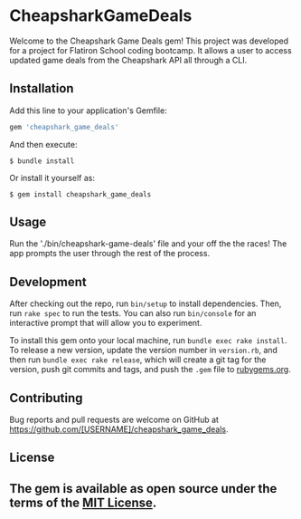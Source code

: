 # CheapsharkGameDeals

Welcome to the Cheapshark Game Deals gem! This project was developed for a project for Flatiron School coding bootcamp. It allows a user to access updated game deals from the Cheapshark API all through a CLI.

## Installation

Add this line to your application's Gemfile:

```ruby
gem 'cheapshark_game_deals'
```

And then execute:

    $ bundle install

Or install it yourself as:

    $ gem install cheapshark_game_deals

## Usage

Run the './bin/cheapshark-game-deals' file and your off the the races! The app prompts the user through the rest of the process.

## Development

After checking out the repo, run `bin/setup` to install dependencies. Then, run `rake spec` to run the tests. You can also run `bin/console` for an interactive prompt that will allow you to experiment.

To install this gem onto your local machine, run `bundle exec rake install`. To release a new version, update the version number in `version.rb`, and then run `bundle exec rake release`, which will create a git tag for the version, push git commits and tags, and push the `.gem` file to [rubygems.org](https://rubygems.org).

## Contributing

Bug reports and pull requests are welcome on GitHub at https://github.com/[USERNAME]/cheapshark_game_deals.


## License

The gem is available as open source under the terms of the [MIT License](https://opensource.org/licenses/MIT).
-


